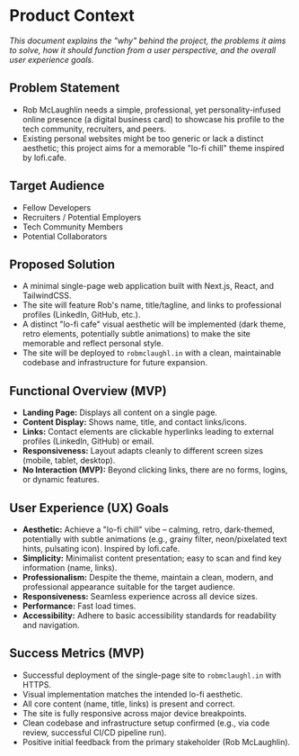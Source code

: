 # Product Context

*This document explains the "why" behind the project, the problems it aims to solve, how it should function from a user perspective, and the overall user experience goals.*

## Problem Statement

*   Rob McLaughlin needs a simple, professional, yet personality-infused online presence (a digital business card) to showcase his profile to the tech community, recruiters, and peers.
*   Existing personal websites might be too generic or lack a distinct aesthetic; this project aims for a memorable "lo-fi chill" theme inspired by lofi.cafe.

## Target Audience

*   Fellow Developers
*   Recruiters / Potential Employers
*   Tech Community Members
*   Potential Collaborators

## Proposed Solution

*   A minimal single-page web application built with Next.js, React, and TailwindCSS.
*   The site will feature Rob's name, title/tagline, and links to professional profiles (LinkedIn, GitHub, etc.).
*   A distinct "lo-fi cafe" visual aesthetic will be implemented (dark theme, retro elements, potentially subtle animations) to make the site memorable and reflect personal style.
*   The site will be deployed to `robmclaughl.in` with a clean, maintainable codebase and infrastructure for future expansion.

## Functional Overview (MVP)

*   **Landing Page:** Displays all content on a single page.
*   **Content Display:** Shows name, title, and contact links/icons.
*   **Links:** Contact elements are clickable hyperlinks leading to external profiles (LinkedIn, GitHub) or email.
*   **Responsiveness:** Layout adapts cleanly to different screen sizes (mobile, tablet, desktop).
*   **No Interaction (MVP):** Beyond clicking links, there are no forms, logins, or dynamic features.

## User Experience (UX) Goals

*   **Aesthetic:** Achieve a "lo-fi chill" vibe – calming, retro, dark-themed, potentially with subtle animations (e.g., grainy filter, neon/pixelated text hints, pulsating icon). Inspired by lofi.cafe.
*   **Simplicity:** Minimalist content presentation; easy to scan and find key information (name, links).
*   **Professionalism:** Despite the theme, maintain a clean, modern, and professional appearance suitable for the target audience.
*   **Responsiveness:** Seamless experience across all device sizes.
*   **Performance:** Fast load times.
*   **Accessibility:** Adhere to basic accessibility standards for readability and navigation.

## Success Metrics (MVP)

*   Successful deployment of the single-page site to `robmclaughl.in` with HTTPS.
*   Visual implementation matches the intended lo-fi aesthetic.
*   All core content (name, title, links) is present and correct.
*   The site is fully responsive across major device breakpoints.
*   Clean codebase and infrastructure setup confirmed (e.g., via code review, successful CI/CD pipeline run).
*   Positive initial feedback from the primary stakeholder (Rob McLaughlin). 